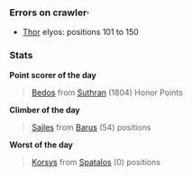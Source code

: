 ### Errors on crawler·
- [Thor](/#/ranking/Thor) elyos: positions 101 to 150


### Stats

**Point scorer of the day**
>[Bedos](/#/character/Suthran/1090003) from [Suthran](/#/ranking/Suthran)  (1804) Honor Points


**Climber of the day**
>[Sajles](/#/character/Barus/190123) from [Barus](/#/ranking/Barus)  (54) positions


**Worst of the day**
>[Korsys](/#/character/Spatalos/439142) from [Spatalos](/#/ranking/Spatalos)  (0) positions



